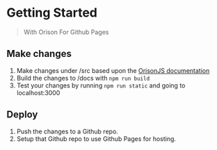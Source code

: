# Getting Started

> With Orison For Github Pages

## Make changes

1. Make changes under /src based upon the [OrisonJS documentation](https://orison.alexlockhart.me)
1. Build the changes to /docs with `npm run build`
1. Test your changes by running `npm run static` and going to localhost:3000

## Deploy

1. Push the changes to a Github repo.
1. Setup that Github repo to use Github Pages for hosting.
